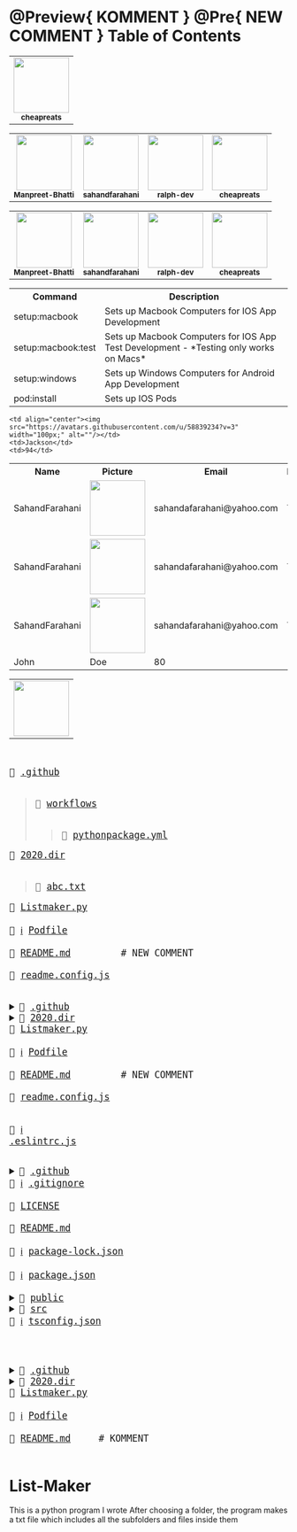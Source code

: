 @Preview{ KOMMENT }
@Pre{ NEW COMMENT }
Table of Contents
=================

<table><tr><td align=center><a href=https://github.com/cheapreats><img src=https://avatars0.githubusercontent.com/u/19055535?v=4 width=100px;/></a><br /><sub><b>cheapreats</b></sub></a><br /></td></table>

<table><tr><td align=center><a href=https://github.com/Manpreet-Bhatti><img src=https://avatars0.githubusercontent.com/u/13394848?v=4 width=100px;/></a><br /><sub><b>Manpreet-Bhatti</b></sub></a><br /></td><td align=center><a href=https://github.com/sahandfarahani><img src=https://avatars0.githubusercontent.com/u/58839234?v=4 width=100px;/></a><br /><sub><b>sahandfarahani</b></sub></a><br /></td><td align=center><a href=https://github.com/ralph-dev><img src=https://avatars2.githubusercontent.com/u/7469722?v=4 width=100px;/></a><br /><sub><b>ralph-dev</b></sub></a><br /></td><td align=center><a href=https://github.com/cheapreats><img src=https://avatars0.githubusercontent.com/u/19055535?v=4 width=100px;/></a><br /><sub><b>cheapreats</b></sub></a><br /></td></table>

<table><tr><td align=center><a href=https://github.com/Manpreet-Bhatti><img src=https://avatars0.githubusercontent.com/u/13394848?v=4 width=100px;/></a><br /><sub><b>Manpreet-Bhatti</b></sub></a><br /></td><td align=center><a href=https://github.com/sahandfarahani><img src=https://avatars0.githubusercontent.com/u/58839234?v=4 width=100px;/></a><br /><sub><b>sahandfarahani</b></sub></a><br /></td><td align=center><a href=https://github.com/ralph-dev><img src=https://avatars2.githubusercontent.com/u/7469722?v=4 width=100px;/></a><br /><sub><b>ralph-dev</b></sub></a><br /></td><td align=center><a href=https://github.com/cheapreats><img src=https://avatars0.githubusercontent.com/u/19055535?v=4 width=100px;/></a><br /><sub><b>cheapreats</b></sub></a><br /></td></table>

<table>
  <tr>
    <th>Command</th>
    <th>Description</th> 
  </tr>
  <tr>
    <td>setup:macbook</td>
    <td>Sets up Macbook Computers for IOS App Development</td>
  </tr>
  <tr>
    <td>setup:macbook:test</td>
    <td>Sets up Macbook Computers for IOS App Test Development - *Testing only works on Macs*</td>
  </tr>
    <tr>
    <td>setup:windows</td>
    <td>Sets up Windows Computers for Android App Development</td>
  </tr>
  <tr>
    <td>pod:install</td>
    <td>Sets up IOS Pods</td>
  </tr>
</table>

<table>
  <tr>
    <th>Name</th>
    <th>Picture</th> 
    <th>Email</th>
    <th>Location</th>
    <th>Organizations</th>
    <th>Contributions</th>
    <th>repos</th>
    <th>Twitter</th>
  </tr>
  <tr>
    <td>SahandFarahani</td>
    <td align="center"><img src="https://avatars.githubusercontent.com/u/58839234?v=3" width="100px;"/></td>
    <td>sahandafarahani@yahoo.com</td>
    <td>Toronto</td>
    <td>Cheapreats</td>
    <td>300</td>
    <td>100</td>
    <td><img src="https://cdn4.iconfinder.com/data/icons/social-media-icons-the-circle-set/48/twitter_circle-512.png" width="100px;"/></td>
  </tr>
    <tr>
    <td>SahandFarahani</td>
    <td align="center"><img src="https://avatars.githubusercontent.com/u/58839234?v=3" width="100px;"/></td>
    <td>sahandafarahani@yahoo.com</td>
    <td>Toronto</td>
    <td>Cheapreats</td>
    <td>300</td>
    <td>100</td>
    <td><img src="https://cdn4.iconfinder.com/data/icons/social-media-icons-the-circle-set/48/twitter_circle-512.png" width="100px;"/></td>
  </tr>
    <tr>
    <td>SahandFarahani</td>
    <td align="center"><img src="https://avatars.githubusercontent.com/u/58839234?v=3" width="100px;"/></td>
    <td>sahandafarahani@yahoo.com</td>
    <td>Toronto</td>
    <td>Cheapreats</td>
    <td>300</td>
    <td>100</td>
    <td><img src="https://cdn4.iconfinder.com/data/icons/social-media-icons-the-circle-set/48/twitter_circle-512.png" width="100px;"/></td>
  </tr>
  <tr>

    <td align="center"><img src="https://avatars.githubusercontent.com/u/58839234?v=3" width="100px;" alt=""/></td>
    <td>Jackson</td>
    <td>94</td>
  </tr>
  <tr>
    <td>John</td>
    <td>Doe</td>
    <td>80</td>
  </tr>
</table>


<table>
  <tr>
    <td align="center"><img src="https://avatars.githubusercontent.com/u/1500684?v=3" width="100px;" alt=""/></td>
</table>

<big><pre>
<summary>📂 <a href="./.github">.github</a> </summary>
<blockquote><summary>📂 <a href="./.github/workflows">workflows</a> </summary>
<blockquote>📄 <a href="./.github/workflows/pythonpackage.yml">pythonpackage.yml</a> <br /></blockquote></details></blockquote></details><summary>📂 <a href="./2020.dir">2020.dir</a> </summary>
<blockquote>📄 <a href="./2020.dir/abc.txt">abc.txt</a> <br /></blockquote></details><summary>📄 <a href="./Listmaker.py">Listmaker.py</a> </summary>
<summary>📄 <a class="InfoLink" href="https://guides.cocoapods.org/using/the-podfile.html">ℹ️</a> <a href="./Podfile">Podfile</a> </summary>
<summary>📜 <a href="./README.md">README.md</a>        <span> # NEW COMMENT</span></summary>
<summary>📄 <a href="./readme.config.js">readme.config.js</a> </summary>
</pre></big>
<big><pre>
<details><summary>📂 <a href="./.github">.github</a> </summary>
<blockquote><details><summary>📂 <a href="./.github/workflows">workflows</a> </summary>
<blockquote>📄 <a href="./.github/workflows/pythonpackage.yml">pythonpackage.yml</a> <br /></blockquote></details></blockquote></details><details><summary>📂 <a href="./2020.dir">2020.dir</a> </summary>
<blockquote>📄 <a href="./2020.dir/abc.txt">abc.txt</a> <br /></blockquote></details><summary>📄 <a href="./Listmaker.py">Listmaker.py</a> </summary>
<summary>📄 <a class="InfoLink" href="https://guides.cocoapods.org/using/the-podfile.html">ℹ️</a> <a href="./Podfile">Podfile</a> </summary>
<summary>📜 <a href="./README.md">README.md</a>        <span> # NEW COMMENT</span></summary>
<summary>📄 <a href="./readme.config.js">readme.config.js</a> </summary>
</pre></big>

<big><pre><summary>📜 <a href="https://eslint.org/">ℹ️</a> <a href="./.eslintrc.js">.eslintrc.js</a> </summary>
<details><summary>📂 <a href="./.github">.github</a> </summary>
<blockquote>📄 <a href="./.github/FUNDING.yml">FUNDING.yml</a> <br /></blockquote></details><summary>📜 <a href="https://git-scm.com/docs/gitignore">ℹ️</a> <a href="./.gitignore">.gitignore</a> </summary>
<summary>📄 <a href="./LICENSE">LICENSE</a> </summary>
<summary>📄 <a href="./README.md">README.md</a> </summary>
<summary>📄 <a href="https://docs.npmjs.com/configuring-npm/package-lock-json.html">ℹ️</a> <a href="./package-lock.json">package-lock.json</a> </summary>
<summary>📄 <a href="https://docs.npmjs.com/files/package.json">ℹ️</a> <a href="./package.json">package.json</a> </summary>
<details><summary>📂 <a href="./public">public</a> </summary>
<blockquote>📄 <a href="./public/favicon.ico">favicon.ico</a> <br />
<summary>📄 <a href="./public/index.html">index.html</a> </summary></blockquote></details><details><summary>📂 <a href="./src">src</a> </summary>
<blockquote>📄 <a href="./src/App.tsx">App.tsx</a> <br />
<details><summary>📂 <a href="./src/components">components</a> </summary>
<blockquote>📄 <a href="./src/components/BadgesSection.tsx">BadgesSection.tsx</a> <br />
<summary>📄 <a href="./src/components/CommentSection.tsx">CommentSection.tsx</a> </summary>
<summary>📄 <a href="./src/components/MarkdownDisplay.tsx">MarkdownDisplay.tsx</a> </summary>
<summary>📄 <a href="./src/components/MarkdownDisplayLine.tsx">MarkdownDisplayLine.tsx</a> </summary>
<summary>📄 <a href="./src/components/URLBox.tsx">URLBox.tsx</a> </summary>
<details><summary>📂 <a href="./src/components/reusable">reusable</a> </summary>
<blockquote>📄 <a href="./src/components/reusable/Card.tsx">Card.tsx</a> <br />
<summary>📄 <a href="./src/components/reusable/CenteredCol.tsx">CenteredCol.tsx</a> </summary>
<summary>📄 <a href="./src/components/reusable/CustomButton.tsx">CustomButton.tsx</a> </summary>
<summary>📄 <a href="./src/components/reusable/CustomSecondaryButton.tsx">CustomSecondaryButton.tsx</a> </summary>
<summary>📄 <a href="./src/components/reusable/Input.tsx">Input.tsx</a> </summary>
<summary>📄 <a href="./src/components/reusable/TextArea.tsx">TextArea.tsx</a> </summary></blockquote></details></blockquote></details><details><summary>📂 <a href="./src/images">images</a> </summary>
<blockquote>📄 <a href="./src/images/Demo.gif">Demo.gif</a> <br />
<summary>📄 <a href="./src/images/updatedDemo.gif">updatedDemo.gif</a> </summary></blockquote></details><summary>📄 <a href="./src/index.css">index.css</a> </summary>
<summary>📄 <a href="./src/index.tsx">index.tsx</a> </summary>
<summary>📄 <a href="./src/react-app-env.d.ts">react-app-env.d.ts</a> </summary>
<details><summary>📂 <a href="./src/tree">tree</a> </summary>
<blockquote>📄 <a href="./src/tree/constants.ts">constants.ts</a> <br />
<summary>📄 <a href="./src/tree/index.ts">index.ts</a> </summary>
<summary>📄 <a href="./src/tree/languageWebsites.ts">languageWebsites.ts</a> </summary>
<summary>📄 <a href="./src/tree/types.ts">types.ts</a> </summary></blockquote></details><details><summary>📂 <a href="./src/utils">utils</a> </summary>
<blockquote>📄 <a href="./src/utils/Switch.tsx">Switch.tsx</a> <br />
<details><summary>📂 <a href="./src/utils/createNpmFormatting">createNpmFormatting</a> </summary>
<blockquote>📄 <a href="./src/utils/createNpmFormatting/createNpmFormatting.ts">createNpmFormatting.ts</a> <br />
<summary>📄 <a href="./src/utils/createNpmFormatting/createNpmFormattingTest.ts">createNpmFormattingTest.ts</a> </summary></blockquote></details><summary>📄 <a href="./src/utils/deepCopyFunction.ts">deepCopyFunction.ts</a> </summary>
<details><summary>📂 <a href="./src/utils/deleteFileFromPath">deleteFileFromPath</a> </summary>
<blockquote>📄 <a href="./src/utils/deleteFileFromPath/deleteFileFromPath.ts">deleteFileFromPath.ts</a> <br />
<summary>📄 <a href="./src/utils/deleteFileFromPath/deleteFileFromPathTest.ts">deleteFileFromPathTest.ts</a> </summary></blockquote></details><summary>📄 <a href="./src/utils/extractString.ts">extractString.ts</a> </summary>
<summary>📄 <a href="./src/utils/filterChange.ts">filterChange.ts</a> </summary>
<details><summary>📂 <a href="./src/utils/formatLanguages">formatLanguages</a> </summary>
<blockquote>📄 <a href="./src/utils/formatLanguages/formatLanguages.ts">formatLanguages.ts</a> <br />
<summary>📄 <a href="./src/utils/formatLanguages/formatLanguagesTest.ts">formatLanguagesTest.ts</a> </summary></blockquote></details><summary>📄 <a href="./src/utils/generateCoreTest.ts">generateCoreTest.ts</a> </summary>
<details><summary>📂 <a href="./src/utils/generateMarkDownTree">generateMarkDownTree</a> </summary>
<blockquote>📄 <a href="./src/utils/generateMarkDownTree/generateMarkDownTree.ts">generateMarkDownTree.ts</a> <br />
<summary>📄 <a href="./src/utils/generateMarkDownTree/generateMarkDownTreeTest.ts">generateMarkDownTreeTest.ts</a> </summary></blockquote></details><details><summary>📂 <a href="./src/utils/getAutoGeneratedCommentForPath">getAutoGeneratedCommentForPath</a> </summary>
<blockquote>📄 <a href="./src/utils/getAutoGeneratedCommentForPath/getAutoGeneratedCommentForPath.ts">getAutoGeneratedCommentForPath.ts</a> <br />
<summary>📄 <a href="./src/utils/getAutoGeneratedCommentForPath/getAutoGeneratedCommentForPathtest.ts">getAutoGeneratedCommentForPathtest.ts</a> </summary></blockquote></details><summary>📄 <a href="./src/utils/getBuiltinComment.ts">getBuiltinComment.ts</a>           <span> # ";
const END_OF_FILE_COMMENT_PATTERN =</span></summary>
<details><summary>📂 <a href="./src/utils/getCopyToClipboardContents">getCopyToClipboardContents</a> </summary>
<blockquote>📄 <a href="./src/utils/getCopyToClipboardContents/getCopyToClipboardContents.ts">getCopyToClipboardContents.ts</a> <br />
<summary>📄 <a href="./src/utils/getCopyToClipboardContents/getCopyToClipboardContentsTest.ts">getCopyToClipboardContentsTest.ts</a> </summary></blockquote></details><summary>📄 <a href="./src/utils/getCoreFromTree.ts">getCoreFromTree.ts</a> </summary>
<details><summary>📂 <a href="./src/utils/getFileIconFromFileType">getFileIconFromFileType</a> </summary>
<blockquote>📄 <a href="./src/utils/getFileIconFromFileType/getFileIconFromFileType.ts">getFileIconFromFileType.ts</a> <br />
<summary>📄 <a href="./src/utils/getFileIconFromFileType/getFileIconFromFileTypeTest.ts">getFileIconFromFileTypeTest.ts</a> </summary></blockquote></details><details><summary>📂 <a href="./src/utils/getFileTypeFromPath">getFileTypeFromPath</a> </summary>
<blockquote>📄 <a href="./src/utils/getFileTypeFromPath/getFileTypeFromPath.ts">getFileTypeFromPath.ts</a> <br />
<summary>📄 <a href="./src/utils/getFileTypeFromPath/getFileTypeFromPathTest.ts">getFileTypeFromPathTest.ts</a> </summary></blockquote></details><details><summary>📂 <a href="./src/utils/getHyperLinkFromPath">getHyperLinkFromPath</a> </summary>
<blockquote>📄 <a href="./src/utils/getHyperLinkFromPath/getHyperLinkFromPath.ts">getHyperLinkFromPath.ts</a> <br />
<summary>📄 <a href="./src/utils/getHyperLinkFromPath/getHyperLinkFromPathtest.ts">getHyperLinkFromPathtest.ts</a> </summary></blockquote></details><summary>📄 <a href="./src/utils/getInfoLinks.ts">getInfoLinks.ts</a> </summary>
<details><summary>📂 <a href="./src/utils/getLargestFileNameLengthInPath">getLargestFileNameLengthInPath</a> </summary>
<blockquote>📄 <a href="./src/utils/getLargestFileNameLengthInPath/getLargestFileNameLengthInLevel.ts">getLargestFileNameLengthInLevel.ts</a> <br />
<summary>📄 <a href="./src/utils/getLargestFileNameLengthInPath/getLargestFileNameLengthInLevelTest.ts">getLargestFileNameLengthInLevelTest.ts</a> </summary></blockquote></details><details><summary>📂 <a href="./src/utils/getOwnerAndRepoFromUrl">getOwnerAndRepoFromUrl</a> </summary>
<blockquote>📄 <a href="./src/utils/getOwnerAndRepoFromUrl/getOwnerAndRepoFromUrl.ts">getOwnerAndRepoFromUrl.ts</a> <br />
<summary>📄 <a href="./src/utils/getOwnerAndRepoFromUrl/getOwnerAndRepoFromUrlTest.ts">getOwnerAndRepoFromUrlTest.ts</a> </summary></blockquote></details><summary>📄 <a href="./src/utils/getPreviousTree.ts">getPreviousTree.ts</a> </summary>
<summary>📄 <a href="./src/utils/getWebsiteForLanguage.ts">getWebsiteForLanguage.ts</a> </summary>
<details><summary>📂 <a href="./src/utils/repoToBadge">repoToBadge</a> </summary>
<blockquote>📄 <a href="./src/utils/repoToBadge/repoToBadge.ts">repoToBadge.ts</a> <br />
<summary>📄 <a href="./src/utils/repoToBadge/repoToBadgeTest.ts">repoToBadgeTest.ts</a> </summary></blockquote></details><details><summary>📂 <a href="./src/utils/selectFoldersOnly">selectFoldersOnly</a> </summary>
<blockquote>📄 <a href="./src/utils/selectFoldersOnly/selectFoldersOnly.ts">selectFoldersOnly.ts</a> <br />
<summary>📄 <a href="./src/utils/selectFoldersOnly/selectFoldersOnlyTest.ts">selectFoldersOnlyTest.ts</a> </summary></blockquote></details><details><summary>📂 <a href="./src/utils/selectRootCores">selectRootCores</a> </summary>
<blockquote>📄 <a href="./src/utils/selectRootCores/SelectRootCoresTest.ts">SelectRootCoresTest.ts</a> <br />
<summary>📄 <a href="./src/utils/selectRootCores/selectRootCores.ts">selectRootCores.ts</a> </summary></blockquote></details><details><summary>📂 <a href="./src/utils/setCommentForPath">setCommentForPath</a> </summary>
<blockquote>📄 <a href="./src/utils/setCommentForPath/setCommentForPath.ts">setCommentForPath.ts</a> <br />
<summary>📄 <a href="./src/utils/setCommentForPath/setCommentForPathtest.ts">setCommentForPathtest.ts</a> </summary></blockquote></details><summary>📄 <a href="./src/utils/tagWrap.ts">tagWrap.ts</a> </summary>
<details><summary>📂 <a href="./src/utils/undoDeletions">undoDeletions</a> </summary>
<blockquote>📄 <a href="./src/utils/undoDeletions/undoDeletions.ts">undoDeletions.ts</a> <br />
<summary>📄 <a href="./src/utils/undoDeletions/undoDeletionsTest.ts">undoDeletionsTest.ts</a> </summary></blockquote></details></blockquote></details></blockquote></details><summary>📄 <a href="https://www.typescriptlang.org/">ℹ️</a> <a href="./tsconfig.json">tsconfig.json</a> </summary>
</pre></big>


<big><pre>
<details><summary>📂 <a href="./.github">.github</a> </summary>
<blockquote><details><summary>📂 <a href="./.github/workflows">workflows</a> </summary>
<blockquote>📄 <a href="./.github/workflows/pythonpackage.yml">pythonpackage.yml</a> <br /></blockquote></details></blockquote></details><details><summary>📂 <a href="./2020.dir">2020.dir</a> </summary>
<blockquote>📄 <a href="./2020.dir/abc.txt">abc.txt</a> <br /></blockquote></details><summary>📄 <a href="./Listmaker.py">Listmaker.py</a> </summary>
<summary>📄 <a href="https://guides.cocoapods.org/using/the-podfile.html">ℹ️</a> <a href="./Podfile">Podfile</a> </summary>
<summary>📄 <a href="./README.md">README.md</a>    <span> # KOMMENT</span></summary>
</pre></big>


# List-Maker

This is a python program I wrote
After choosing a folder, the program makes a txt file which includes all the subfolders and files inside them

